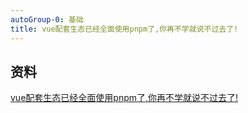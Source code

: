 ```yaml
---
autoGroup-0: 基础
title: vue配套生态已经全面使用pnpm了,你再不学就说不过去了!
---
```



## 资料
[vue配套生态已经全面使用pnpm了,你再不学就说不过去了!](https://juejin.cn/post/7200679596122538045?)